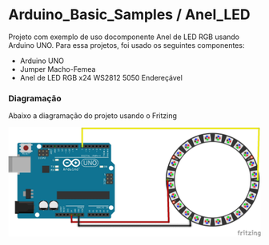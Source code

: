 # Arduino_Basic_Samples / Anel_LED
Projeto com exemplo de uso  docomponente Anel de LED RGB usando Arduino UNO. Para essa projetos, foi usado os seguintes componentes:

 - Arduino UNO
 - Jumper Macho-Femea
 - Anel de LED RGB x24 WS2812 5050 Endereçável

 ### Diagramação

Abaixo a diagramação do projeto usando o Fritzing

![](https://github.com/EduAraujoDev/Arduino_Basic_Samples/blob/master/Anel_LED/Anel_LED.jpg?raw=true)